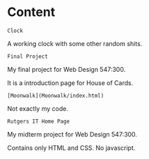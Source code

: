 # Content

```
Clock
```

A working clock with some other random shits.

```
Final Project
```

My final project for Web Design 547:300. 

It is a introduction page for House of Cards.

```
[Moonwalk](Moonwalk/index.html)
```
Not exactly my code.

```
Rutgers IT Home Page
```
My midterm project for Web Design 547:300. 

Contains only HTML and CSS. No javascript.